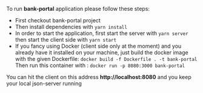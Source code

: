 To run **bank-portal** application please follow these steps:

- First checkout bank-portal project
- Then install dependencies with `yarn install` 
- In order to start the application, first start the server with `yarn server` then start the client side with `yarn start`
- If you fancy using Docker (client side only at the moment) and you already have it            installed on your machine, just build the docker image with the given Dockerfile: 
    `docker build -f Dockerfile . -t bank-portal`
  Then run this container with : 
    `docker run -p 8080:3000 bank-portal`

You can hit the client on this address **http://localhost:8080** and you keep your local json-server running